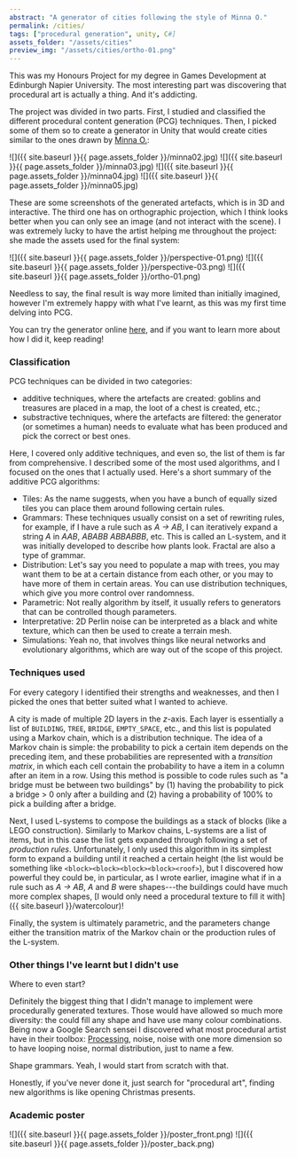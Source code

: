 ```yaml
---
abstract: "A generator of cities following the style of Minna O."
permalink: /cities/
tags: ["procedural generation", unity, C#]
assets_folder: "/assets/cities"
preview_img: "/assets/cities/ortho-01.png"
---
```


This was my Honours Project for my degree in Games Development at Edinburgh Napier University. The most interesting part was discovering that procedural art is actually a thing. And it's addicting.

The project was divided in two parts. First, I studied and classified the different procedural content generation (PCG) techniques. Then, I picked some of them so to create a generator in Unity that would create cities similar to the ones drawn by [Minna O.](https://nokkasili.tumblr.com/):

![]({{ site.baseurl }}{{ page.assets_folder }}/minna02.jpg)
![]({{ site.baseurl }}{{ page.assets_folder }}/minna03.jpg)
![]({{ site.baseurl }}{{ page.assets_folder }}/minna04.jpg)
![]({{ site.baseurl }}{{ page.assets_folder }}/minna05.jpg)

These are some screenshots of the generated artefacts, which is in 3D and interactive. The third one has on orthographic projection, which I think looks better when you can only see an image (and not interact with the scene). I was extremely lucky to have the artist helping me  throughout the project: she made the assets used for the final system:

![]({{ site.baseurl }}{{ page.assets_folder }}/perspective-01.png)
![]({{ site.baseurl }}{{ page.assets_folder }}/perspective-03.png)
![]({{ site.baseurl }}{{ page.assets_folder }}/ortho-01.png)

Needless to say, the final result is way more limited than initially imagined, however I'm extremely happy with what I've learnt, as this was my first time delving into PCG.

You can try the generator online [here](https://marcomoroni.itch.io/architect), and if you want to learn more about how I did it, keep reading!

### Classification

PCG techniques can be divided in two categories:

* additive techniques, where the artefacts are created: goblins and treasures are placed in a map, the loot of a chest is created, etc.;
* substractive techniques, where the artefacts are filtered: the generator (or sometimes a human) needs to evaluate what has been produced and pick the correct or best ones.

Here, I covered only additive techniques, and even so, the list of them is far from comprehensive. I described some of the most used algorithms, and I focused on the ones that I actually used. Here's a short summary of the additive PCG algorithms:

* Tiles: As the name suggests, when you have a bunch of equally sized tiles you can place them around following certain rules.
* Grammars: These techniques usually consist on a set of rewriting rules, for example, if I have a rule such as *A &#8594; AB*, I can iteratively expand a string *A* in *AAB*, *ABABB* *ABBABBB*, etc. This is called an L-system, and it was initially developed to describe how plants look. Fractal are also a type of grammar.
* Distribution: Let's say you need to populate a map with trees, you may want them to be at a certain distance from each other, or you may to have more of them in certain areas. You can use distribution techniques, which give you more control over randomness.
* Parametric: Not really algorithm by itself, it usually refers to generators that can be controlled though parameters.
* Interpretative: 2D Perlin noise can be interpreted as a black and white texture, which can then be used to create a terrain mesh.
* Simulations: Yeah no, that involves things like neural networks and evolutionary algorithms, which are way out of the scope of this project.

### Techniques used

For every category I identified their strengths and weaknesses, and then I picked the ones that better suited what I wanted to achieve.

A city is made of multiple 2D layers in the *z*-axis. Each layer is essentially a list of `BUILDING`, `TREE`, `BRIDGE`, `EMPTY_SPACE`, etc., and this list is populated using a Markov chain, which is a distribution technique. The idea of a Markov chain is simple: the probability to pick a certain item depends on the preceding item, and these probabilities are represented with a *transition matrix*, in which each cell contain the probability to have a item in a column after an item in a row. Using this method is possible to code rules such as "a bridge must be between two buildings" by (1) having the probability to pick a bridge > 0 only after a building and (2) having a probability of 100% to pick a building after a bridge.

Next, I used L-systems to compose the buildings as a stack of blocks (like a LEGO construction). Similarly to Markov chains, L-systems are a list of items, but in this case the list gets expanded through following a set of *production rules*. Unfortunately, I only used this algorithm in its simplest form to expand a building until it reached a certain height (the list would be something like `<block><block><block><block><roof>`), but I discovered how powerful they could be, in particular, as I wrote earlier, imagine what if in a rule such as *A &#8594; AB*, *A* and *B* were shapes---the buildings could have much more complex shapes, [I would only need a procedural texture to fill it with]({{ site.baseurl }}/watercolour)!

Finally, the system is ultimately parametric, and the parameters change either the transition matrix of the Markov chain or the production rules of the L-system.

### Other things I've learnt but I didn't use

Where to even start?

Definitely the biggest thing that I didn't manage to implement were procedurally generated textures. Those would have allowed so much more diversity: the could fill any shape and have use many colour combinations. Being now a Google Search sensei I discovered what most procedural artist have in their toolbox: [Processing](https://processing.org/), noise, noise with one more dimension so to have looping noise, normal distribution, just to name a few.

Shape grammars. Yeah, I would start from scratch with that.

Honestly, if you've never done it, just search for "procedural art", finding new algorithms is like opening Christmas presents.

### Academic poster

![]({{ site.baseurl }}{{ page.assets_folder }}/poster_front.png)
![]({{ site.baseurl }}{{ page.assets_folder }}/poster_back.png)
